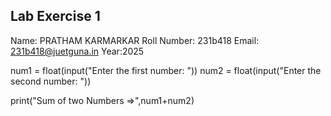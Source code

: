 ## Lab Exercise 1
Name: PRATHAM KARMARKAR
Roll Number: 231b418
Email: 231b418@juetguna.in
Year:2025


num1 = float(input("Enter the first number: "))
num2 = float(input("Enter the second number: "))

print("Sum of two Numbers =>",num1+num2)